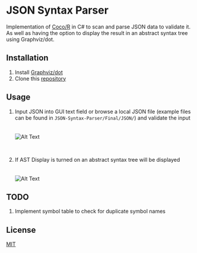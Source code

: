 # JSON Syntax Parser

Implementation of [Coco/R](https://ssw.jku.at/Research/Projects/Coco/) in C# to scan and parse JSON data to validate it. As well as having the option to display the result in an abstract syntax tree using Graphviz/dot.

## Installation

1. Install [Graphviz/dot](https://graphviz.org/download/) 
2. Clone this [repository](https://github.com/aaabuk02/JSON-Syntax-Parser)


## Usage

1. Input JSON into GUI text field or browse a local JSON file (example files can be found in `JSON-Syntax-Parser/Final/JSON/`) and validate the input <br/> <br/> <br/>
![Alt Text](https://imgur.com/Ig0tBJT.jpg)

&nbsp;&nbsp;&nbsp;&nbsp;&nbsp;&nbsp;

2. If AST Display is turned on an abstract syntax tree will be displayed <br/> <br/> <br/>
![Alt Text](https://imgur.com/nCH70lw.jpg)

## TODO
1. Implement symbol table to check for duplicate symbol names

## License
[MIT](https://choosealicense.com/licenses/mit/)
